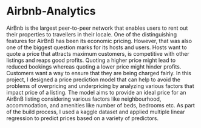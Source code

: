 # Airbnb-Analytics
AirBnb is the largest peer-to-peer network that enables users to rent out their properties to travellers in their locale. 
One of the distinguishing features for AirBnB has been its economic pricing. 
However, that was also one of the biggest question marks for its hosts and users. 
Hosts want to quote a price that attracts maximum customers, is competitive with other listings and reaps good profits.
Quoting a higher price might lead to reduced bookings whereas quoting a lower price might hinder profits. 
Customers want a way to ensure that they are being charged fairly. 
In this project, I designed a price prediction model that can help to avoid the problems of overpricing and underpricing by analyzing various factors that impact price of a listing. 
The model aims to provide an ideal price for an AirBnB listing considering various factors like neighbourhood, accommodation, and amenities like number of beds, bedrooms etc.
As part of the build process, I used a kaggle dataset and applied multiple linear regression to predict prices based on a variety of predictors. 

